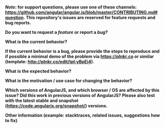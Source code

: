 ***Note*: for support questions, please use one of these channels: https://github.com/angular/angular.js/blob/master/CONTRIBUTING.md#question. This repository's issues are reserved for feature requests and bug reports.**

**Do you want to request a *feature* or report a *bug*?**



**What is the current behavior?**



**If the current behavior is a bug, please provide the steps to reproduce and if possible a minimal demo of the problem via https://plnkr.co or similar (template: http://plnkr.co/edit/tpl:yBpEi4).**



**What is the expected behavior?**



**What is the motivation / use case for changing the behavior?**



**Which versions of AngularJS, and which browser / OS are affected by this issue? Did this work in previous versions of AngularJS? Please also test with the latest stable and snapshot (https://code.angularjs.org/snapshot/) versions.**



**Other information (example: stacktraces, related issues, suggestions how to fix)**
